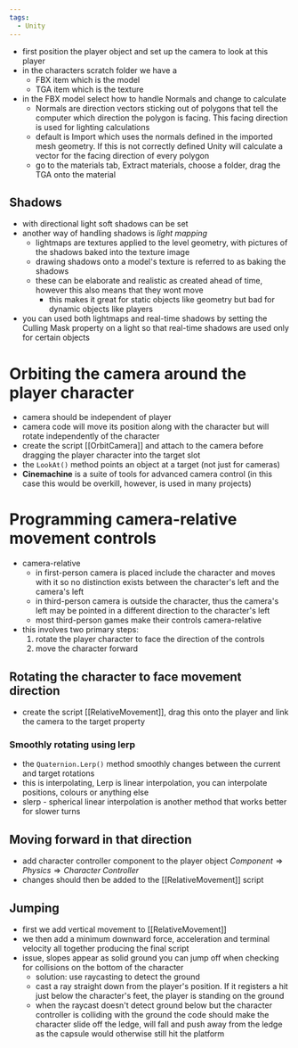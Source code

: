 ```yaml
---
tags:
  - Unity
---
```

- first position the player object and set up the camera to look at this player
- in the characters scratch folder we have a 
	- FBX item which is the model
	- TGA item which is the texture
- in the FBX model select how to handle Normals and change to calculate
	- Normals are direction vectors sticking out of polygons that tell the computer which direction the polygon is facing. This facing direction is used for lighting calculations
	- default is Import which uses the normals defined in the imported mesh geometry. If this is not correctly defined Unity will calculate a vector for the facing direction of every polygon
	- go to the materials tab, Extract materials, choose a folder, drag the TGA onto the material
## Shadows
- with directional light soft shadows can be set
- another way of handling shadows is *light mapping*
	- lightmaps are textures applied to the level geometry, with pictures of the shadows baked into the texture image
	- drawing shadows onto a model's texture is referred to as baking the shadows
	- these can be elaborate and realistic as created ahead of time, however this also means that they wont move
		- this makes it great for static objects like geometry but bad for dynamic objects like players
- you can used both lightmaps and real-time shadows by setting the Culling Mask property on a light so that real-time shadows are used only for certain objects
# Orbiting the camera around the player character
- camera should be independent of player
- camera code will move its position along with the character but will rotate independently of the character
- create the script [[OrbitCamera]] and attach to the camera before dragging the player character into the target slot
- the `LookAt()` method points an object at a target (not just for cameras)
- **Cinemachine** is a suite of tools for advanced camera control (in this case this would be overkill, however, is used in many projects)
# Programming camera-relative movement controls
- camera-relative
	- in first-person camera is placed include the character and moves with it so no distinction exists between the character's left and the camera's left
	- in third-person camera is outside the character, thus the camera's left may be pointed in a different direction to the character's left
	- most third-person games make their controls camera-relative
- this involves two primary steps:
	 1. rotate the player character to face the direction of the controls
	 2. move the character forward
## Rotating the character to face movement direction
- create the script [[RelativeMovement]], drag this onto the player and link the camera to the target property
### Smoothly rotating using lerp
- the `Quaternion.Lerp()` method smoothly changes between the current and target rotations
- this is interpolating, Lerp is linear interpolation, you can interpolate positions, colours or anything else
- slerp - spherical linear interpolation is another method that works better for slower turns
## Moving forward in that direction
- add character controller component to the player object $Component \Rightarrow Physics \Rightarrow Character \; Controller$
- changes should then be added to the [[RelativeMovement]] script
## Jumping
- first we add vertical movement to [[RelativeMovement]]
- we then add a minimum downward force, acceleration and terminal velocity all together producing the final script
- issue, slopes appear as solid ground you can jump off when checking for collisions on the bottom of the character
	- solution: use raycasting to detect the ground
	- cast a ray straight down from the player's position. If it registers a hit just below the character's feet, the player is standing on the ground
	- when the raycast doesn't detect ground below but the character controller is colliding with the ground the code should make the character slide off the ledge, will fall and push away from the ledge as the capsule would otherwise still hit the platform